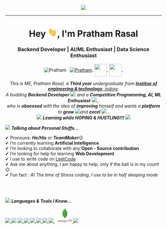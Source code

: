<p align="center">
  <img src="https://github.com/thompsonemerson/thompsonemerson/raw/master/cover-thompson.png" height="200"/>
</p>
<hr>
<h1 align="center">Hey <img src="https://raw.githubusercontent.com/ABSphreak/ABSphreak/master/gifs/Hi.gif" width="30px">, I'm Pratham Rasal</h1>
<h3 align="center">Backend Developer | AI/ML Enthusiast | Data Science Enthusiast </h3>
<p align="center"
<a href="https://www.linkedin.com/in/prathamrasal/" target="blank"><img align="center" src="https://icon-library.com/images/linkedin-flat-icon/linkedin-flat-icon-10.jpg" alt="Pratham" height="40" width="40" /> &nbsp</a>
<a href="https://www.facebook.com/pratham11rasal/" target="blank"><img align="center" src="https://cdn-icons-png.flaticon.com/512/733/733547.png" alt="Pratham" height="40" width="40" />&nbsp</a>
<a href="https://www.hackerrank.com/prathamrasal6" target="blank"><img align="center" src="https://upload.wikimedia.org/wikipedia/commons/thumb/6/6a/Hackerrank_meaningful_logo.svg/768px-Hackerrank_meaningful_logo.svg.png" height="40" width="40" />&nbsp</a>
<a href = "emailto: prathamrasal6@gmail.com"><img align="center" src="https://cdn-icons-png.flaticon.com/512/5968/5968534.png" height="40" width="40" />&nbsp</a>
</p>
</p>



<p align="center">
  <em>
    This is ME, Pratham Rasal, a <b>Third year</b> undergraduate from <a href="https://www.ietdavv.edu.in//"> <b>Institue of engineering & technology</b>, indore</a>. <br>
    A budding <b>Backend Developer</b> <img src="https://github.com/TheDudeThatCode/TheDudeThatCode/blob/master/Assets/Developer.gif" width="30px"> and a <b>Competitive Programming, AI, ML Enthusiast</b>&nbsp;<img src="https://github.com/TheDudeThatCode/TheDudeThatCode/blob/master/Assets/Designer.gif" width="36px">&nbsp,<br>who is <b>obsessed</b>
    with the idea of <b>improving</b> himself and wants a <b>platform</b> to 
    <b>grow</b> <img src="https://github.com/TheDudeThatCode/TheDudeThatCode/blob/master/Assets/Rocket.gif" width="18px">and 
    <b>excel</b> <img src="https://github.com/TheDudeThatCode/TheDudeThatCode/blob/master/Assets/Medal.gif" width="20px">&nbsp.
  </em> 
  <br>
  <img src="https://media.giphy.com/media/VgCDAzcKvsR6OM0uWg/giphy.gif" width="50" /> <b><i>Learning while HOPING & HUSTLING!!!</i></b> <img src="https://media.giphy.com/media/7j2hfyeVcDtf2/giphy.gif" width="50" />
</p>

<img src="https://media.giphy.com/media/ObNTw8Uzwy6KQ/giphy.gif" width="30px">&nbsp;***Talking about Personal Stuffs...***

✔ Pronouns: ***He/His*** or ***TeamMaker***😉 <br>
✔ I’m currently learning **Artificial Intelligence**<br>
✔ I’m looking to collaborate with any **Open - Source contribution**<br>
✔ I’m looking for help for learning **Web Development**<br>
✔ I use to write code on [LeetCode](https://leetcode.com/pratham_rasal_/) <br>
✔ Ask me about anything, I am happy to help, only if the ball is in my court!😉<br>
✔ Fun fact : *At The time of Stress coding, I use to be in half sleeping mode*<br><br><br><br>
 

<img src="https://media.giphy.com/media/ObNTw8Uzwy6KQ/giphy.gif" width="30px">&nbsp;***Languages & Tools I Know...***
<p align="left">
  
  <a href="https://flask.palletsprojects.com/en/2.0.x/" target="_blank"> <img src="https://i.postimg.cc/56tQ6SYD/188-1882559-python-flask-hd-png-download-modified-1.png' border='0' alt='188-1882559-python-flask-hd-png-download-modified-1" width="40px"> </a>
    <a href="https://isocpp.org/" target="-blank"><img src="https://img.icons8.com/color/48/000000/c-plus-plus-logo.png"/></a>
    <a href="https://www.java.com" target="_blank"> <img src="https://img.icons8.com/color/48/000000/java-coffee-cup-logo.png"/> </a>
    <a href="https://developer.mozilla.org/en-US/docs/Web/JavaScript" target="_blank"> <img src="https://img.icons8.com/color/48/000000/javascript.png"/> </a> 
    <a href="https://www.w3.org/html/" target="_blank"> <img src="https://img.icons8.com/color/48/000000/html-5.png"/> </a> 
    <a href="https://getbootstrap.com" target="_blank"> <img src="https://img.icons8.com/color/48/000000/bootstrap.png"/> </a> 
    <a href="https://www.python.org" target="_blank"> <img src="https://img.icons8.com/color/48/000000/python.png"/> </a> 
    <a style="padding-right:8px;" href="https://www.mysql.com/" target="_blank"> <img src="https://img.icons8.com/fluent/50/000000/mysql-logo.png"/> </a>
    <a href="https://www.mongodb.com/" target="_blank"> <img src="https://raw.githubusercontent.com/devicons/devicon/master/icons/mongodb/mongodb-original-wordmark.svg" alt="mongodb" width="48" height="48"/> </a> 
    <a href="https://git-scm.com/" target="_blank"> <img src="https://img.icons8.com/color/48/000000/git.png"/> </a> 
      
</p>
